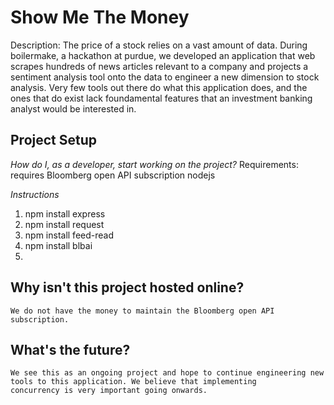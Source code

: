 # Show Me The Money

Description: The price of a stock relies on a vast amount of data. During boilermake, a hackathon at purdue, we developed an application
that web scrapes hundreds of news articles relevant to a company and projects a sentiment analysis tool onto the data to engineer a 
new dimension to stock analysis. Very few tools out there do what this application does, and the ones that do exist lack foundamental 
features that an investment banking analyst would be interested in. 

## Project Setup

_How do I, as a developer, start working on the project?_ 
Requirements: requires Bloomberg open API subscription
              nodejs 


_Instructions_ 
1. npm install express
2. npm install request
3. npm install feed-read
4. npm install blbai
5. 


## Why isn't this project hosted online?

    We do not have the money to maintain the Bloomberg open API subscription. 

## What's the future?
    We see this as an ongoing project and hope to continue engineering new tools to this application. We believe that implementing
    concurrency is very important going onwards. 
